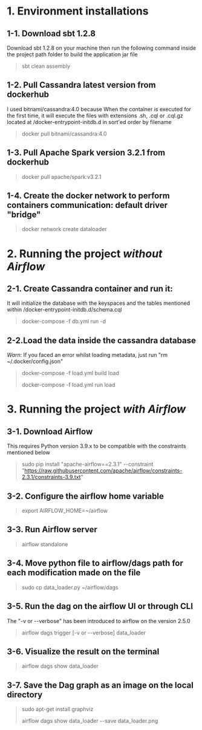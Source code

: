 # 1. Environment installations

## 1-1. Download sbt 1.2.8
Download sbt 1.2.8 on your machine then run the following command inside the project path folder to build the application jar file
>sbt clean assembly 

## 1-2. Pull Cassandra latest version from dockerhub 
I used bitnami/cassandra:4.0 because When the container is executed for the first time, it will execute the files with extensions .sh, .cql or .cql.gz located at /docker-entrypoint-initdb.d in sort'ed order by filename
>docker pull bitnami/cassandra:4.0

## 1-3. Pull Apache Spark version 3.2.1 from dockerhub
>docker pull apache/spark:v3.2.1

## 1-4. Create the docker network to perform containers communication: default driver "bridge"
>docker network create dataloader

# 2. Running the project *without Airflow* 

## 2-1. Create Cassandra container and run it: 
It will initialize the database with the keyspaces and the tables mentioned within /docker-entrypoint-initdb.d/schema.cql
>docker-compose -f db.yml run -d

## 2-2.Load the data inside the cassandra database
*Warn*: If you faced an error whilst loading metadata, just run "rm  ~/.docker/config.json"
>docker-compose -f load.yml build load
>
>docker-compose -f load.yml run load

# 3. Running the project *with Airflow*

## 3-1. Download Airflow
This requires Python version 3.9.x to be compatible with the constraints mentioned below
>sudo pip install "apache-airflow==2.3.1" --constraint "https://raw.githubusercontent.com/apache/airflow/constraints-2.3.1/constraints-3.9.txt"

## 3-2. Configure the airflow home variable
>export AIRFLOW_HOME=~/airflow

## 3-3. Run Airflow server
>airflow standalone

## 3-4. Move python file to airflow/dags path for each modification made on the file
>sudo cp data_loader.py ~/airflow/dags

## 3-5. Run the dag on the airflow UI or through CLI
The "-v or --verbose" has been introduced to airflow on the version 2.5.0
>airflow dags trigger  [-v or --verbose] data_loader

## 3-6. Visualize the result on the terminal
>airflow dags show data_loader

## 3-7. Save the Dag graph as an image on the local directory
>sudo apt-get install graphviz
>
>airflow dags show data_loader --save data_loader.png









